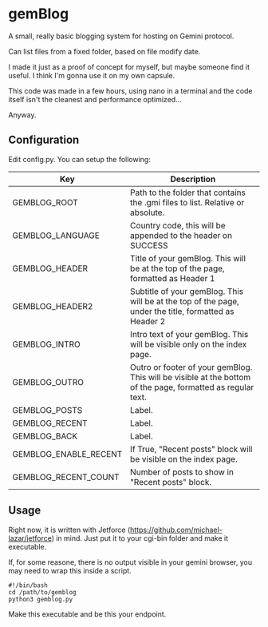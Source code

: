 # gemBlog

A small, really basic blogging system for hosting on Gemini protocol.

Can list files from a fixed folder, based on file modify date.

I made it just as a proof of concept for myself, but maybe someone find it useful. I think I'm gonna use it on my own capsule.

This code was made in a few hours, using nano in a terminal and the code itself isn't the cleanest and performance optimized...

Anyway.


## Configuration

Edit config.py. You can setup the following:

| Key                   | Description                                                                                                 |
|-----------------------|-------------------------------------------------------------------------------------------------------------|
| GEMBLOG_ROOT          | Path to the folder that contains the .gmi files to list. Relative or absolute.                              |
| GEMBLOG_LANGUAGE      | Country code, this will be appended to the header on SUCCESS                                                |
| GEMBLOG_HEADER        | Title of your gemBlog. This will be at the top of the page, formatted as Header 1                           |
| GEMBLOG_HEADER2       | Subtitle of your gemBlog. This will be at the top of the page, under the title, formatted as Header 2       |
| GEMBLOG_INTRO         | Intro text of your gemBlog. This will be visible only on the index page.                                    |
| GEMBLOG_OUTRO         | Outro or footer of your gemBlog. This will be visible at the bottom of the page, formatted as regular text. |
| GEMBLOG_POSTS         | Label.                                                                                                      |
| GEMBLOG_RECENT        | Label.                                                                                                      |
| GEMBLOG_BACK          | Label.                                                                                                      |
| GEMBLOG_ENABLE_RECENT | If True, "Recent posts" block will be visible on the index page.                                            |
| GEMBLOG_RECENT_COUNT  | Number of posts to show in "Recent posts" block.                                                            |


## Usage
Right now, it is written with Jetforce (https://github.com/michael-lazar/jetforce) in mind. Just put it to your cgi-bin folder and make it executable.

If, for some reasone, there is no output visible in your gemini browser, you may need to wrap this inside a script.

```
#!/bin/bash
cd /path/to/gemblog
python3 gemblog.py

```

Make this executable and be this your endpoint.